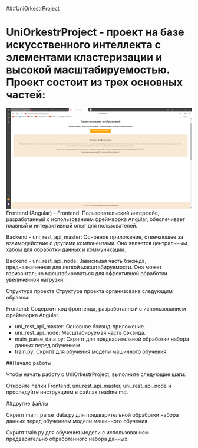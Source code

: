 ###UniOrkestrProject
# UniOrkestrProject - проект на базе искусственного интеллекта с элементами кластеризации и высокой масштабируемостью. Проект состоит из трех основных частей:
![train_batch2521](https://github.com/MaxTube-dot/Asserts/blob/master/browser_w0omazXrbT.gif)
Frontend (Angular) - Frontend: Пользовательский интерфейс, разработанный с использованием фреймворка Angular, обеспечивает плавный и интерактивный опыт для пользователей.

Backend - uni_rest_api_master: Основное приложение, отвечающее за взаимодействие с другими компонентами. Оно является центральным хабом для обработки данных и коммуникации.

Backend - uni_rest_api_node: Зависимая часть бэкэнда, предназначенная для легкой масштабируемости. Она может горизонтально масштабироваться для эффективной обработки увеличенной нагрузки.

Структура проекта
Структура проекта организована следующим образом:

Frontend: Содержит код фронтенда, разработанный с использованием фреймворка Angular.
 - uni_rest_api_master: Основное бэкэнд-приложение.
 - uni_rest_api_node: Масштабируемая часть бэкэнда.
 - main_parse_data.py: Скрипт для предварительной обработки набора данных перед обучением.
 - train.py: Скрипт для обучения модели машинного обучения.
   
##Начало работы

Чтобы начать работу с UniOrkestrProject, выполните следующие шаги:

Откройте папки Frontend, uni_rest_api_master, uni_rest_api_node и проследуйте инструкциям в файлах readme.md.

##другие файлы

Скрипт main_parse_data.py для предварительной обработки набора данных перед обучением модели машинного обучения.

Скрипт train.py для обучения модели с использованием предварительно обработанного набора данных.
